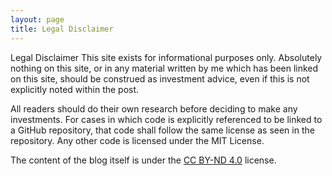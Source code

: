 ```yaml
---
layout: page
title: Legal Disclaimer
---
```


Legal Disclaimer
This site exists for informational purposes only. Absolutely nothing on this site, or in any material written by me which has been linked on this site, should be construed as investment advice, even if this is not explicitly noted within the post.

All readers should do their own research before deciding to make any investments. For cases in which code is explicitly referenced to be linked to a GitHub repository, that code shall follow the same license as seen in the repository. Any other code is licensed under the MIT License.

The content of the blog itself is under the [CC BY-ND 4.0](https://creativecommons.org/licenses/by-nd/4.0/) license.
